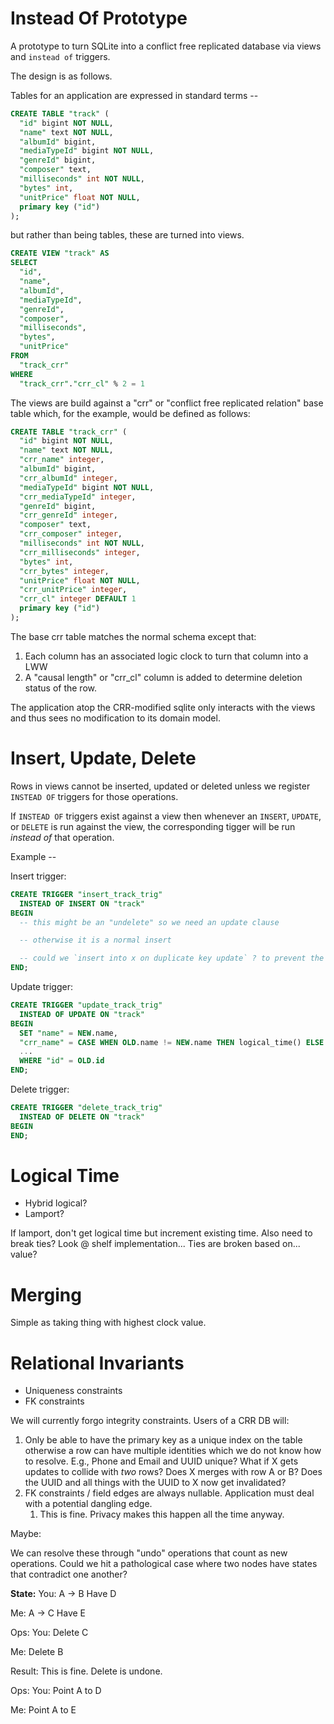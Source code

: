 # Instead Of Prototype

A prototype to turn SQLite into a conflict free replicated database via views and `instead of` triggers.

The design is as follows.

Tables for an application are expressed in standard terms --

```sql
CREATE TABLE "track" (
  "id" bigint NOT NULL,
  "name" text NOT NULL,
  "albumId" bigint,
  "mediaTypeId" bigint NOT NULL,
  "genreId" bigint,
  "composer" text,
  "milliseconds" int NOT NULL,
  "bytes" int,
  "unitPrice" float NOT NULL,
  primary key ("id")
);
```

but rather than being tables, these are turned into views.

```sql
CREATE VIEW "track" AS
SELECT
  "id",
  "name",
  "albumId",
  "mediaTypeId",
  "genreId",
  "composer",
  "milliseconds",
  "bytes",
  "unitPrice" 
FROM
  "track_crr" 
WHERE
  "track_crr"."crr_cl" % 2 = 1
```

The views are build against a "crr" or "conflict free replicated relation" base table which, for the example, would be defined as follows:

```sql
CREATE TABLE "track_crr" (
  "id" bigint NOT NULL,
  "name" text NOT NULL,
  "crr_name" integer,
  "albumId" bigint,
  "crr_albumId" integer,
  "mediaTypeId" bigint NOT NULL,
  "crr_mediaTypeId" integer,
  "genreId" bigint,
  "crr_genreId" integer,
  "composer" text,
  "crr_composer" integer,
  "milliseconds" int NOT NULL,
  "crr_milliseconds" integer,
  "bytes" int,
  "crr_bytes" integer,
  "unitPrice" float NOT NULL,
  "crr_unitPrice" integer,
  "crr_cl" integer DEFAULT 1
  primary key ("id")
);
```

The base crr table matches the normal schema except that:
1. Each column has an associated logic clock to turn that column into a LWW
2. A "causal length" or "crr_cl" column is added to determine deletion status of the row.

The application atop the CRR-modified sqlite only interacts with the views and thus sees no modification to its domain model.

# Insert, Update, Delete

Rows in views cannot be inserted, updated or deleted unless we register `INSTEAD OF` triggers for those operations.

If `INSTEAD OF` triggers exist against a view then whenever an `INSERT`, `UPDATE`, or `DELETE` is run against the view, the corresponding tigger will be run *instead of* that operation.

Example --

Insert trigger:
```sql
CREATE TRIGGER "insert_track_trig"
  INSTEAD OF INSERT ON "track"
BEGIN
  -- this might be an "undelete" so we need an update clause

  -- otherwise it is a normal insert

  -- could we `insert into x on duplicate key update` ? to prevent the double querying?
END;
```

Update trigger:
```sql
CREATE TRIGGER "update_track_trig"
  INSTEAD OF UPDATE ON "track"
BEGIN
  SET "name" = NEW.name,
  "crr_name" = CASE WHEN OLD.name != NEW.name THEN logical_time() ELSE "crr_name" END,
  ...
  WHERE "id" = OLD.id
END;
```

Delete trigger:
```sql
CREATE TRIGGER "delete_track_trig"
  INSTEAD OF DELETE ON "track"
BEGIN
END;
```

# Logical Time
- Hybrid logical?
- Lamport?

If lamport, don't get logical time but increment existing time.
Also need to break ties? Look @ shelf implementation...
Ties are broken based on... value?

# Merging

Simple as taking thing with highest clock value.

# Relational Invariants
- Uniqueness constraints
- FK constraints

We will currently forgo integrity constraints.
Users of a CRR DB will:
1. Only be able to have the primary key as a unique index on the table otherwise a row can have multiple identities which we do not know how to resolve. E.g., Phone and Email and UUID unique? What if X gets updates to collide with _two_ rows? Does X merges with row A or B? Does the UUID and all things with the UUID to X now get invalidated?
2. FK constraints / field edges are always nullable. Application must deal with a potential dangling edge.
   1. This is fine. Privacy makes this happen all the time anyway.

Maybe:

We can resolve these through "undo" operations that count as new operations.
Could we hit a pathological case where two nodes have states that contradict one another?

**State:**
You:
A -> B
Have D

Me: 
A -> C
Have E

Ops:
You:
Delete C

Me:
Delete B

Result:
This is fine. Delete is undone.


Ops:
You:
Point A to D

Me:
Point A to E